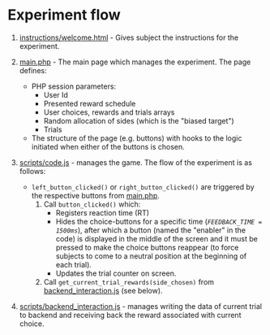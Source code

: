 # Experiment flow

1. [instructions/welcome.html](http://decision-making-lab.com/visual_experiment/cmptn_remote/instructions/welcome.html) -
Gives subject the instructions for the experiment.   
1. [main.php](https://github.com/ohaddan/competition/blob/master/experiment/main.php) - The main page which
manages the experiment. The page defines:
    - PHP session parameters:
        - User Id
        - Presented reward schedule
        - User choices, rewards and trials arrays
        - Random allocation of sides (which is the "biased target")
        - Trials
    - The structure of the page (e.g. buttons) with hooks to the logic initiated when either of the buttons 
    is chosen.
1.  [scripts/code.js](https://github.com/ohaddan/competition/blob/master/experiment/scripts/code.js) - manages the game. The flow of the experiment is as follows:
    
    - `left_button_clicked()` or `right_button_clicked()` are triggered by the respective buttons from [main.php](https://github.com/ohaddan/competition/blob/master/experiment/main.php).
        1. Call `button_clicked()` which:
            - Registers reaction time (RT)
            - Hides the choice-buttons for a specific time (_`FEEDBACK_TIME = 1500ms`_), after which a button 
            (named the "enabler" in the code) is displayed in the middle of the screen and it must be pressed 
            to make the choice buttons reappear (to force subjects to come to a neutral position at the beginning 
            of each trial).
            -   Updates the trial counter on screen.
        1. Call `get_current_trial_rewards(side_chosen)` from [backend_interaction.js]() (see below).
1.  [scripts/backend_interaction.js](https://github.com/ohaddan/competition/blob/master/experiment/scripts/backend_interaction.js) - manages writing the data of current trial to backend and receiving back 
the reward associated with current choice.  

